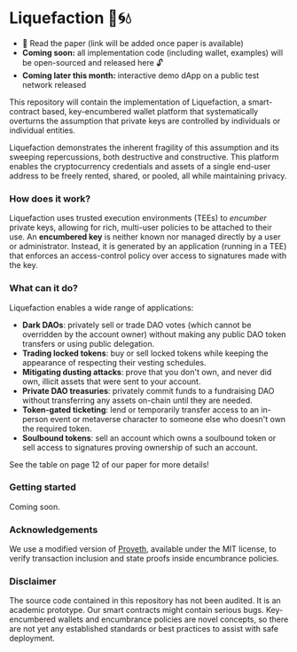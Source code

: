 # Liquefaction 🧊🌀️💧
- 📃 Read the paper (link will be added once paper is available)
- **Coming soon:** all implementation code (including wallet, examples) will be open-sourced and released here 🔓️
- **Coming later this month:** interactive demo dApp on a public test network released

This repository will contain the implementation of Liquefaction, a smart-contract based, key-encumbered wallet platform that systematically overturns the assumption that private keys are controlled by individuals or individual entities.

Liquefaction demonstrates the inherent fragility of this assumption and its sweeping repercussions, both destructive and constructive. This platform enables the cryptocurrency credentials and assets of a single end-user address to be freely rented, shared, or pooled, all while maintaining privacy.

### How does it work?
Liquefaction uses trusted execution environments (TEEs) to *encumber* private keys, allowing for rich, multi-user policies to be attached to their use. An **encumbered key** is neither known nor managed directly by a user or administrator. Instead, it is generated by an application (running in a TEE) that enforces an access-control policy over access to signatures made with the key.

### What can it do?
Liquefaction enables a wide range of applications:

- **Dark DAOs**: privately sell or trade DAO votes (which cannot be overridden by the account owner) without making any public DAO token transfers or using public delegation.
- **Trading locked tokens**: buy or sell locked tokens while keeping the appearance of respecting their vesting schedules.
- **Mitigating dusting attacks**: prove that you don't own, and never did own, illicit assets that were sent to your account.
- **Private DAO treasuries**: privately commit funds to a fundraising DAO without transferring any assets on-chain until they are needed.
- **Token-gated ticketing**: lend or temporarily transfer access to an in-person event or metaverse character to someone else who doesn't own the required token.
- **Soulbound tokens**: sell an account which owns a soulbound token or sell access to signatures proving ownership of such an account.

See the table on page 12 of our paper for more details!

### Getting started
Coming soon.

### Acknowledgements

We use a modified version of [Proveth](https://github.com/lorenzb/proveth), available under the MIT license, to verify transaction inclusion and state proofs inside encumbrance policies.

### Disclaimer

The source code contained in this repository has not been audited. It is an
academic prototype. Our smart contracts might contain serious bugs.
Key-encumbered wallets and encumbrance policies are novel concepts,
so there are not yet any established standards or best practices to
assist with safe deployment.
